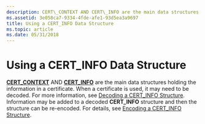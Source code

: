 ```yaml
---
description: CERT\_CONTEXT AND CERT\_INFO are the main data structures holding the information in a certificate.
ms.assetid: 3e058ca7-9334-4fde-afe1-93d5ea3a9697
title: Using a CERT_INFO Data Structure
ms.topic: article
ms.date: 05/31/2018
---
```


# Using a CERT\_INFO Data Structure

[**CERT\_CONTEXT**](/windows/desktop/api/Wincrypt/ns-wincrypt-cert_context) AND [**CERT\_INFO**](/windows/desktop/api/Wincrypt/ns-wincrypt-cert_info) are the main data structures holding the information in a certificate. When a certificate is used, it may need to be decoded. For more information, see [Decoding a CERT\_INFO Structure](decoding-a-cert-info-structure.md). Information may be added to a decoded **CERT\_INFO** structure and then the structure can be re-encoded. For details, see [Encoding a CERT\_INFO Structure](encoding-a-cert-info-structure.md).

 

 



